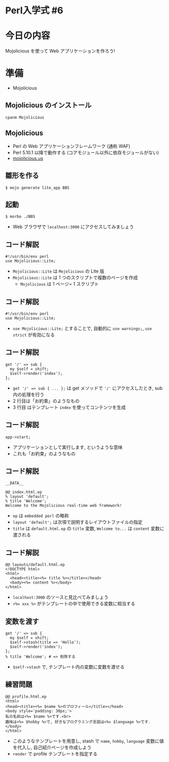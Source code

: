 # Perl入学式 #6

# 今日の内容
Mojolicious を使って Web アプリケーションを作ろう!

# 準備
- Mojolicious

## Mojolicious のインストール

    cpanm Mojolicious

## Mojolicious
- Perl の Web アプリケーションフレームワーク (通称 WAF)
- Perl 5.10.1 以降で動作する (コアモジュール以外に依存モジュールがない)
- [mojolicious.us](http://mojolicio.us/)

## 雛形を作る

    $ mojo generate lite_app BBS

## 起動

    $ morbo ./BBS

- Web ブラウザで `localhost:3000` にアクセスしてみましょう

## コード解説

    #!/usr/bin/env perl
    use Mojolicious::Lite;

- `Mojolicious::Lite` は `Mojolicious` の Lite 版
- `Mojolicious::Lite` は 1 つのスクリプトで複数のページを作成
  - `Mojolicious` は 1 ページ= 1 スクリプト

## コード解説

    #!/usr/bin/env perl
    use Mojolicious::Lite;

- `use Mojolicious::Lite;` とすることで, 自動的に `use warnings;`, `use strict` が有効になる

## コード解説
    get '/' => sub {
      my $self = shift;
      $self->render('index');
    };

- `get '/' => sub { ... };` は get メソッドで `'/'` にアクセスしたとき, sub 内の処理を行う
- 2 行目は「お約束」のようなもの
- 3 行目 はテンプレート `index` を使ってコンテンツを生成

## コード解説
    app->start;

- アプリケーションとして実行します, というような意味
- これも「お約束」のようなもの

## コード解説
    __DATA__

    @@ index.html.ep
    % layout 'default';
    % title 'Welcome';
    Welcome to the Mojolicious real-time web framework!

- `ep` は `embedded perl` の略称
- `layout 'default';` は次項で説明するレイアウトファイルの指定
- `title` は `default.html.ep` の `title` 変数, `Welcome to...` は `content` 変数に渡される

## コード解説
    @@ layouts/default.html.ep
    <!DOCTYPE html>
    <html>
      <head><title><%= title %></title></head>
      <body><%= content %></body>
    </html>

- `localhost:3000` のソースと見比べてみましょう
- `<%= xxx %>` がテンプレートの中で使用できる変数に相当する

## 変数を渡す
    get '/' => sub {
      my $self = shift;
      $self->stash(title => 'Hello');
      $self->render('index');
    };
    % title 'Welcome'; # => 削除する

- `$self->stash` で, テンプレート内の変数に変数を渡せる

## 練習問題
    @@ profile.html.ep
    <html>
    <head><title><%= $name %>のプロフィール</title></head>
    <body style='padding: 30px;'>
    私の名前は<%= $name %>です.<br>
    趣味は<%= $hobby %>で, 好きなプログラミング言語は<%= $language %>です.
    </body>
    </html>

- このようなテンプレートを用意し, stash で `name`, `hobby`, `language` 変数に値を代入し, 自己紹介ページを作成しよう
- `render` で profile テンプレートを指定する
